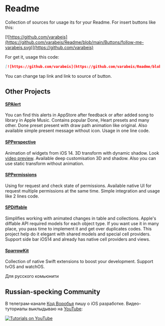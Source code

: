 # Readme

Collection of sources for usage its for your Readme. For insert buttons like this:

[![https://github.com/varabeis](https://github.com/varabeis/Readme/blob/main/Buttons/follow-me-varabeis.svg)](https://github.com/varabeis)

For get it, usage this code:

```md
[![https://github.com/varabeis](https://github.com/varabeis/Readme/blob/main/Buttons/follow-me-varabeis.svg)](https://github.com/varabeis)
```

You can change tap link and link to source of button.

## Other Projects

#### [SPAlert](https://github.com/varabeis/SPAlert)
You can find this alerts in AppStore after feedback or after added song to library in Apple Music. Contains popular Done, Heart presets and many other. Done preset present with draw path animation like original. Also available simple present message without icon. Usage in one line code.

#### [SPPerspective](https://github.com/varabeis/SPPerspective)
Animation of widgets from iOS 14. 3D transform with dynamic shadow. Look [video preview](https://ivanvorobei.by/github/spperspective/video-preview). Available deep customisation 3D and shadow. Also you can use static transform without animation.

#### [SPPermissions](https://github.com/varabeis/SPPermissions)
Using for request and check state of permissions. Available native UI for request multiple permissions at the same time. Simple integration and usage like 2 lines code.

#### [SPDiffable](https://github.com/varabeis/SPDiffable)
Simplifies working with animated changes in table and collections. Apple's diffable API required models for each object type. If you want use it in many place, you pass time to implement it and get over duplicates codes. This project help do it elegant with shared models and special cell providers. Support side bar iOS14 and already has native cell providers and views.

#### [SparrowKit](https://github.com/varabeis/SparrowKit)
Collection of native Swift extensions to boost your development. Support tvOS and watchOS.

Для русского комьюнити

## Russian-specking Community

В телеграм-канале [Код Воробья](https://ivanvorobei.by/sparrowcode/telegram) пишу о iOS разработке. Видео-туториалы выклыдываю на [YouTube](https://ivanvorobei.by/youtube):

[![Tutorials on YouTube](https://cdn.ivanvorobei.by/github/readme/youtube-preview.jpg)](https://ivanvorobei.by/youtube)
